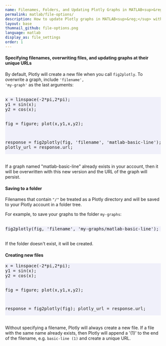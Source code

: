 ```yaml
---
name: Filenames, Folders, and Updating Plotly Graphs in MATLAB<sup>&reg;</sup>.
permalink: matlab/file-options/
description: How to update Plotly graphs in MATLAB<sup>&reg;</sup> with the fileopt parameter.
layout: base
thumnail_github: file-options.png
language: matlab
display_as: file_settings
order: 1
---
```


<h4>Specifying filenames, overwriting files, and updating graphs at their unique URLs</h4>

By default, Plotly will create a new file when you call <code>fig2plotly</code>.
To overwrite a graph, include <code>'filename', 'my-graph'</code>
as the last arguments:
<br>
<br>
<div class="z-depth-1">
<pre style="background: rgb(240, 240, 250);">x = linspace(-2*pi,2*pi);
y1 = sin(x);
y2 = cos(x);

fig = figure;
plot(x,y1,x,y2);

response = fig2plotly(fig, 'filename', 'matlab-basic-line');
plotly_url = response.url;</pre>
</div>
<br>
If a graph named "matlab-basic-line" already exists in your account, then it will be overwritten
with this new version and the URL of the graph will persist.

<h4>Saving to a folder</h4>

Filenames that contain <code>"/"</code> be treated as a Plotly directory and will be saved to
your Plotly account in a folder tree.

For example, to save your graphs to the folder <code>my-graphs</code>:
<br>
<br>
<pre style="background: rgb(240, 240, 250);">fig2plotly(fig, 'filename', 'my-graphs/matlab-basic-line');</pre>
<br>
If the folder doesn't exist, it will be created.

<h4>Creating new files</h4>

<div class="z-depth-1">
<pre style="background: rgb(240, 240, 250);">x = linspace(-2*pi,2*pi);
y1 = sin(x);
y2 = cos(x);

fig = figure;
plot(x,y1,x,y2);

response = fig2plotly(fig);
plotly_url = response.url;</pre>
</div>
<br>
Without specifying a filename, Plotly will always create a new file. If a
file with the same name already exists, then Plotly will append a '(1)' to the end
of the filename, e.g. <code>basic-line (1)</code> and create a unique URL.
